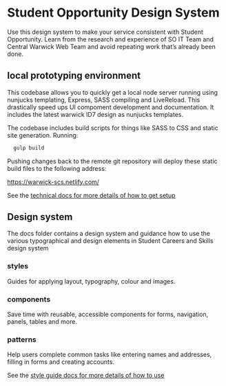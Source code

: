 

# Student Opportunity Design System

Use this design system to make your service consistent with Student Opportunity. Learn from the research and experience of SO IT Team and Central Warwick Web Team and avoid repeating work that’s already been done.


## local prototyping environment

This codebase allows you to quickly get a local node server running using nunjucks templating, Express, SASS compiling and LiveReload. This drastically speed ups UI compoment development and documentation. It includes the latest warwick ID7 design as nunjucks templates.

The codebase includes build scripts for things like SASS to CSS and static site generation. Running:

```javascript
  gulp build
```

Pushing changes back to the remote git repository will deploy these static build files to the following address:

https://warwick-scs.netlify.com/

See the [technical docs for more details of how to get setup](docs/technical/introduction.md)

## Design system

The docs folder contains a design system and guidance how to use the various typographical and design elements in Student Careers and Skills design system

### styles
Guides for applying layout, typography, colour and images.

### components
Save time with reusable, accessible components for forms, navigation, panels, tables and more.

### patterns
Help users complete common tasks like entering names and addresses, filling in forms and creating accounts.

See the [style guide docs for more details of how to use](docs/style-guide/introduction.md)
